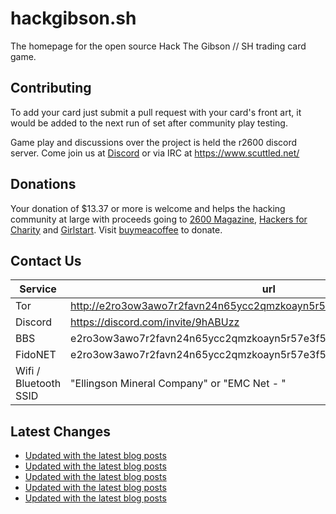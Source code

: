 # hackgibson.sh
The homepage for the open source Hack The Gibson // SH trading card game.


## Contributing

To add your card just submit a pull request with your card's front art, it would be added to the next run of set after community play testing.

Game play and discussions over the project is held the r2600 discord server. Come join us at [Discord](https://discord.com/invite/9hABUzz) or via IRC at https://www.scuttled.net/


## Donations

Your donation of $13.37 or more is welcome and helps the hacking community at large with proceeds going to [2600 Magazine](https://2600.com/), [Hackers for Charity](https://hackersforcharity.org) and [Girlstart](https://girlstart.org).  Visit [buymeacoffee](https://www.buymeacoffee.com/hackgibson.sh) to donate.


## Contact Us

Service | url
-|-
Tor | http://e2ro3ow3awo7r2favn24n65ycc2qmzkoayn5r57e3f56nvjwdcgg32ad.onion
Discord | https://discord.com/invite/9hABUzz
BBS | e2ro3ow3awo7r2favn24n65ycc2qmzkoayn5r57e3f56nvjwdcgg32ad.onion:23
FidoNET | e2ro3ow3awo7r2favn24n65ycc2qmzkoayn5r57e3f56nvjwdcgg32ad.onion:24554
Wifi / Bluetooth SSID | "Ellingson Mineral Company" or "EMC Net - <fidonet address>"

## Latest Changes
<!-- BLOG-POST-LIST:START -->
- [Updated with the latest blog posts](https://github.com/DFW2600/hackgibson.sh/commit/7489bb9e02870c421644a2337c8dec0969f91938)
- [Updated with the latest blog posts](https://github.com/DFW2600/hackgibson.sh/commit/56a0643a44dbf9a17dc978ab0153653f8cef8e17)
- [Updated with the latest blog posts](https://github.com/DFW2600/hackgibson.sh/commit/3dbaf7b4fffe662a38d073e8e91052556ef526e9)
- [Updated with the latest blog posts](https://github.com/DFW2600/hackgibson.sh/commit/8515b3a0c532212435dc5a1cf61e51f30bd0e183)
- [Updated with the latest blog posts](https://github.com/DFW2600/hackgibson.sh/commit/ee1d8fa9be3ea895d12a7b9c6ce1bd5fcef44795)
<!-- BLOG-POST-LIST:END -->
